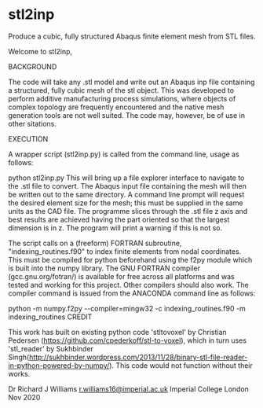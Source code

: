 # stl2inp
Produce a cubic, fully structured Abaqus finite element mesh from STL files.

Welcome to stl2inp,

BACKGROUND

The code will take any .stl model and write out an Abaqus inp file containing a structured, fully cubic mesh of the stl object. This was developed to perform additive manufacturing process simulations, where objects of complex topology are frequently encountered and the native mesh generation tools are not well suited. The code may, however, be of use in other sitations.

EXECUTION

A wrapper script (stl2inp.py) is called from the command line, usage as follows:

python stl2inp.py
This will bring up a file explorer interface to navigate to the .stl file to convert. The Abaqus input file containing the mesh will then be written out to the same directory. A command line prompt will request the desired element size for the mesh; this must be supplied in the same units as the CAD file. The programme slices through the .stl file z axis and best results are achieved having the part oriented so that the largest dimension is in z. The program will print a warning if this is not so.

The script calls on a (freeform) FORTRAN subroutine, "indexing_routines.f90" to index finite elements from nodal coordinates. This must be compiled for python beforehand using the f2py module which is built into the numpy library. The GNU FORTRAN compiler (gcc.gnu.org/fotran/) is available for free across all platforms and was tested and working for this project. Other compilers should also work. The compiler command is issued from the ANACONDA command line as follows:

python -m numpy.f2py --compiler=mingw32 -c indexing_routines.f90 -m indexing_routines
CREDIT

This work has built on existing python code 'stltovoxel' by Christian Pedersen (https://github.com/cpederkoff/stl-to-voxel), which in turn uses 'stl_reader' by Sukhbinder Singh(http://sukhbinder.wordpress.com/2013/11/28/binary-stl-file-reader-in-python-powered-by-numpy/). This code would not function without their works.

Dr Richard J Williams r.williams16@imperial.ac.uk Imperial College London Nov 2020
